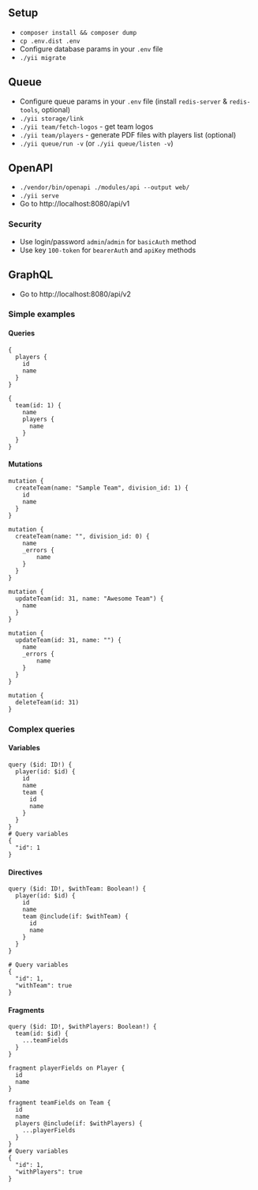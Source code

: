 ## Setup
- `composer install && composer dump`
- `cp .env.dist .env`
- Configure database params in your `.env` file
- `./yii migrate`

## Queue
- Configure queue params in your `.env` file (install `redis-server` & `redis-tools`, optional)
- `./yii storage/link`
- `./yii team/fetch-logos` - get team logos
- `./yii team/players` - generate PDF files with players list (optional)
- `./yii queue/run -v` (or `./yii queue/listen -v`)

## OpenAPI
- `./vendor/bin/openapi ./modules/api --output web/`
- `./yii serve`
- Go to http://localhost:8080/api/v1

### Security

- Use login/password `admin`/`admin` for `basicAuth` method
- Use key `100-token` for `bearerAuth` and `apiKey` methods

## GraphQL
- Go to http://localhost:8080/api/v2

### Simple examples

#### Queries

```
{
  players {
    id
    name
  }
}

{
  team(id: 1) {
    name
    players {
      name
    }
  }
}
```

#### Mutations

```
mutation {
  createTeam(name: "Sample Team", division_id: 1) {
    id
    name
  }
}

mutation {
  createTeam(name: "", division_id: 0) {
    name
    _errors {
        name
    }
  }
}

mutation {
  updateTeam(id: 31, name: "Awesome Team") {
    name
  }
}

mutation {
  updateTeam(id: 31, name: "") {
    name
    _errors {
        name
    }
  }
}

mutation {
  deleteTeam(id: 31)
}
```

### Complex queries

#### Variables

```
query ($id: ID!) {
  player(id: $id) {
    id
    name
    team {
      id
      name
    }
  }
}
# Query variables
{
  "id": 1
}
```

#### Directives

```
query ($id: ID!, $withTeam: Boolean!) {
  player(id: $id) {
    id
    name
    team @include(if: $withTeam) {
      id
      name
    }
  }
}

# Query variables
{
  "id": 1,
  "withTeam": true
}
```

#### Fragments

```
query ($id: ID!, $withPlayers: Boolean!) {
  team(id: $id) {
    ...teamFields
  }
}

fragment playerFields on Player {
  id
  name
}

fragment teamFields on Team {
  id
  name
  players @include(if: $withPlayers) {
    ...playerFields
  }
}
# Query variables
{
  "id": 1,
  "withPlayers": true
}
```